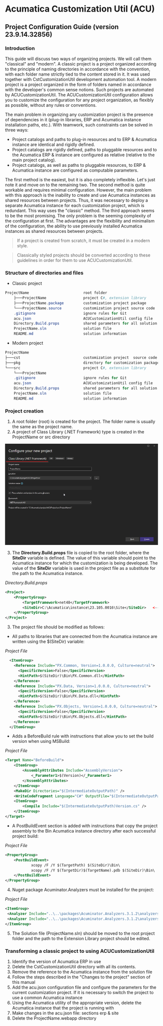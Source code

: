 # Acumatica Customization Util (ACU)

## Project Configuration Guide (version 23.9.14.32856)

### Introduction

This guide will discuss two ways of organizing projects. We will call them "classical" and "modern".
A classic project is a project organized according to the principle of naming directories in accordance with the convention, with each folder name strictly tied to the content stored in it. It was used together with CstCustomizationUtil development automation tool.
A modern project is a project organized in the form of folders named in accordance with the developer's common sense notions. Such projects are automated by ACUCustomizationUtil. The ACUCustomizationUtil configuration allows you to customize the configuration for any project organization, as flexibly as possible, without any rules or conventions. 

The main problem in organizing any customization project is the presence of dependencies in it (plug-in libraries, ERP and Acumatica instance installation paths, etc.). With teamwork, such constraints can be solved in three ways:

- Project catalogs and paths to plug-in resources and to ERP & Acumatica instance are identical and rigidly defined.
- Project catalogs are rigidly defined, paths to pluggable resources and to the Acumatica ERP & instance are configured as relative (relative to the main project catalog).
- Project catalogs, as well as paths to pluggable resources, to ERP & Acumatica instance are configured as computable parameters.

The first method is the easiest, but it is also completely inflexible. Let's just note it and move on to the remaining two.
The second method is quite workable and requires minimal configuration. However, the main problem with this approach is the inability to create and use Acumatica instances as shared resources between projects. Thus, it was necessary to deploy a separate Acumatica instance for each customization project, which is redundant. This way uses the "classic" method.
The third approach seems to be the most promising. The only problem is the seeming complexity of the configuration at first. The advantages are the flexibility and minimalism of the configuration, the ability to use previously installed Acumatica instances as shared resources between projects.

> If a project is created from scratch, it must be created in a modern style.

> Classically styled projects should be converted according to these guidelines in order for them to use ACUCustomizationUtil.

### Structure of directories and files

* Classic project
```powershell
ProjectName                         root folder
    ├───ProjectName                 project C#, extension library
    ├───ProjectName.package         customization project package
    └───ProjectName.source          customization project source code
	.gitignore                      ignore rules for Git
	acu.json                        ACUCustomizationUtil config file
	Directory.Build.props           shared parameters for all solution projects
	ProjectName.sln                 solution file
	README.md                       solution information
```

* Modern project
```powershell
ProjectName
├───cst                             customization project  source code
├───pkg                             directory for customization packages
└───src                             project C#, extension library
    └───ProjectName
	.gitignore						ignore rules for Git
	acu.json						ACUCustomizationUtil config file
	Directory.Build.props			shared parameters for all solution projects
	ProjectName.sln					solution file
	README.md						solution information
```

### Project creation
1. A root folder (root) is created for the project. The folder name is usually the same as the project name.
2. A project of Class Library (.NET Framework) type is created in the ProjectName or src directory

![CreateNewProject](img/CreateNewProject.png)

3. The **Directory.Build.props** file is copied to the root folder, where the **SiteDir** variable is defined. The value of this variable should point to the Acumatica instance for which the customization is being developed. The value of the **SiteDir** variable is used in the project file as a substitute for the path to the Acumatica instance.

_Directory.Build.props_
```xml
<Project>
    <PropertyGroup>
        <TargetFramework>net48</TargetFramework>
        <SiteDir>C:\Acumatica\instance\23.105.0016\Site</SiteDir>   <--- Variable SiteDir. 
    </PropertyGroup>
</Project>
```
3. The project file should be modified as follows:

 * All paths to libraries that are connected from the Acumatica instance are written using the $(SiteDir) variable:
	
_Project File_
```xml
  <ItemGroup>
    <Reference Include="PX.Common, Version=1.0.0.0, Culture=neutral">
      <SpecificVersion>False</SpecificVersion>
      <HintPath>$(SiteDir)\Bin\PX.Common.dll</HintPath>
    </Reference>
    <Reference Include="PX.Data, Version=1.0.0.0, Culture=neutral">
      <SpecificVersion>False</SpecificVersion>
      <HintPath>$(SiteDir)\Bin\PX.Data.dll</HintPath>
    </Reference>
    <Reference Include="PX.Objects, Version=1.0.0.0, Culture=neutral">
      <SpecificVersion>False</SpecificVersion>
      <HintPath>$(SiteDir)\Bin\PX.Objects.dll</HintPath>
    </Reference>
  </ItemGroup>
```
 * Adds a BeforeBuild rule with instructions that allow you to set the build version when using MSBuild:
 
 _Project File_
```xml
<Target Name="BeforeBuild">
	<ItemGroup>
		<AssemblyAttributes Include="AssemblyVersion">
			<_Parameter1>$(Version)</_Parameter1>
		</AssemblyAttributes>
	</ItemGroup>
	<MakeDir Directories="$(IntermediateOutputPath)" />
	<WriteCodeFragment Language="C#" OutputFile="$(IntermediateOutputPath)Version.cs"  AssemblyAttributes="@(AssemblyAttributes)" />
	<ItemGroup>
		<Compile Include="$(IntermediateOutputPath)Version.cs" />
	</ItemGroup>
</Target>
```

 * A PostBuildEvent section is added with instructions that copy the project assembly to the Bin Acumatica instance directory after each successful project build:
 
 _Project File_
```xml
<PropertyGroup>
	<PostBuildEvent>
			xcopy /F /Y $(TargetPath) $(SiteDir)\Bin\
			xcopy /F /Y $(TargetDir)$(TargetName).pdb $(SiteDir)\Bin\
	</PostBuildEvent>
</PropertyGroup>
```
4. Nuget package Acuminator.Analyzers must be installed for the project:
 
 _Project File_
 ```xml
<ItemGroup>
  <Analyzer Include="..\..\packages\Acuminator.Analyzers.3.1.2\analyzers\dotnet\cs\Acuminator.Analyzers.dll" />
  <Analyzer Include="..\..\packages\Acuminator.Analyzers.3.1.2\analyzers\dotnet\cs\Acuminator.Utilities.dll" />
</ItemGroup>
```

5. The Solution file (ProjectName.sln) should be moved to the root project folder and the path to the Extension Library project should be edited.

### Transforming a classic project to using ACUCustomizationUtil
1. Identify the version of Acumatica ERP in use
2. Delete the CstCustomizationUtil directory with all its contents.
3. Remove the reference to the Acumatica instance from the solution file
4. Follow the steps described in the "Changes to the project" section of this manual
5. Add the acu.json configuration file and configure the parameters for the current customization project.
If it is necessary to switch the project to use a common Acumatica instance
6. Using the Acumatica utility of the appropriate version, delete the Acumatica instance that the project is running with
7. Make changes in the acu.json file: sections erp & site
8. Delete the ProjectName.webapp directory
